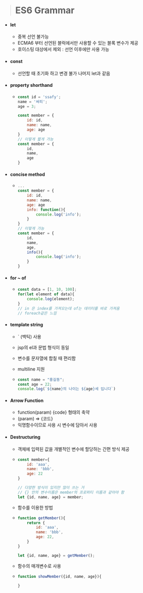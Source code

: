 > # ES6 Grammar



* #### let

  * 중복 선언 불가능
  * ECMA6 부터 선언된 블럭에서만 사용할 수 있는 블록 변수가 제공
  * 호이스팅 대상에서 제외 : 선언 이후에만 사용 가능

* #### const

  * 선언할 때 초기화 하고 변경 불가 나머지 let과 같음

* #### property shorthand

  * ``` javascript
    const id = 'ssafy';
    name = '싸피';
    age = 3;
    
    const member = {
        id: id,
        name: name,
        age: age
    }
    // 이렇게 짧게 가능
    const member = {
        id,
        name,
        age
    }
    ```

* #### concise method

  * ``` javascript
    ...
    const member = {
        id: id,
        name: name,
        age: age
        info: function(){
            console.log('info');
        }
    }
    // 이렇게 가능
    const member = {
        id,
        name,
        age,
        info(){
            console.log('info');
        }
    }
    ```

* #### for ~ of

  * ``` javascript
    const data = [1, 10, 100];
    for(let element of data){
        console.log(element);
    }
    // in 은 index를 가져오는데 of는 데이터를 바로 가져옴
    // foreach같은 느낌
    ```

* #### template string

  * ` (백틱) 사용

  * jsp의 el과 문법 형식이 동일

  * 변수를 문자열에 합칠 때 편리함

  * multiline 지원

  * ``` javascript
    const name = "홍길동";
    const age = 22;
    console.log(`${name}의 나이는 ${age}세 입니다`)
    ```

* #### Arrow Function

  * function(param) {code} 형태의 축약
  * (param) => {코드}
  * 익명함수이므로 사용 시 변수에 담아서 사용

* #### Destructuring

  * 객체에 입력된 값을 개별적인 변수에 할당하는 간편 방식 제공

  * ``` javascript
    const member={
        id: 'aaa',
        name: 'bbb',
        age: 22
    }
    
    // 다양한 방식이 있지만 많이 쓰는 거
    // {} 안의 변수이름은 member의 프로퍼티 이름과 같아야 함
    let {id, name, age} = member;
    ```

  * 함수를 이용한 방법

  * ``` javascript
    function getMember(){
        return {
            id: 'aaa',
            name: 'bbb',
            age: 22,
        }
    }
    
    let {id, name, age} = getMember();
    ```

  * 함수의 매개변수로 사용

  * ``` javascript
    function showMember({id, name, age}){
       
    }
    ```

    